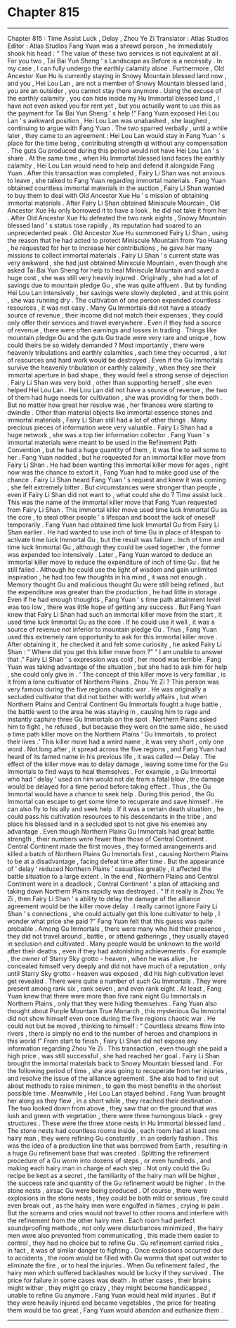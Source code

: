 
# Chapter 815


---

Chapter 815 : Time Assist Luck , Delay , Zhou Ye Zi
Translator :
Atlas Studios
Editor :
Atlas Studios
Fang Yuan was a shrewd person , he immediately shook his head : “ The value of these two services is not equivalent at all . For you two , Tai Bai Yun Sheng ’ s Landscape as Before is a necessity . In my case , I can fully undergo the earthly calamity alone . Furthermore , Old Ancestor Xue Hu is currently staying in Snowy Mountain blessed land now , and you , Hei Lou Lan , are not a member of Snowy Mountain blessed land , you are an outsider , you cannot stay there anymore . Using the excuse of the earthly calamity , you can hide inside my Hu Immortal blessed land , I have not even asked you for rent yet , but you actually want to use this as the payment for Tai Bai Yun Sheng ’ s help !”
Fang Yuan exposed Hei Lou Lan ’ s awkward position , Hei Lou Lan was unabashed , she laughed , continuing to argue with Fang Yuan .
The two sparred verbally , until a while later , they came to an agreement : Hei Lou Lan would stay in Fang Yuan ’ s place for the time being , contributing strength qi without any compensation . The guts Gu produced during this period would not have Hei Lou Lan ’ s share . At the same time , when Hu Immortal blessed land faces the earthly calamity , Hei Lou Lan would need to help and defend it alongside Fang Yuan .
After this transaction was completed , Fairy Li Shan was not anxious to leave , she talked to Fang Yuan regarding immortal materials .
Fang Yuan obtained countless immortal materials in the auction , Fairy Li Shan wanted to buy them to deal with Old Ancestor Xue Hu ’ s mission of obtaining immortal materials .
After Fairy Li Shan obtained Miniscule Mountain , Old Ancestor Xue Hu only borrowed it to have a look , he did not take it from her .
After Old Ancestor Xue Hu defeated the two rank eights , Snowy Mountain blessed land ’ s status rose rapidly , its reputation had soared to an unprecedented peak .
Old Ancestor Xue Hu summoned Fairy Li Shan , using the reason that he had acted to protect Miniscule Mountain from Yao Huang , he requested for her to increase her contributions , he gave her many missions to collect immortal materials .
Fairy Li Shan ’ s current state was very awkward , she had just obtained Miniscule Mountain , even though she asked Tai Bai Yun Sheng for help to heal Miniscule Mountain and saved a huge cost , she was still very heavily injured .
Originally , she had a lot of savings due to mountain pledge Gu , she was quite affluent . But by funding Hei Lou Lan intensively , her savings were slowly depleted , and at this point , she was running dry .
The cultivation of one person expended countless resources , it was not easy . Many Gu Immortals did not have a steady source of revenue , their income did not match their expenses , they could only offer their services and travel everywhere .
Even if they had a source of revenue , there were often earnings and losses in trading . Things like mountain pledge Gu and the guts Gu trade were very rare and unique , how could theirs be so widely demanded ?
Most importantly , there were heavenly tribulations and earthly calamities , each time they occurred , a lot of resources and hard work would be destroyed . Even if the Gu Immortals survive the heavenly tribulation or earthly calamity , when they see their immortal aperture in bad shape , they would feel a strong sense of dejection .
Fairy Li Shan was very bold , other than supporting herself , she even helped Hei Lou Lan . Hei Lou Lan did not have a source of revenue , the two of them had huge needs for cultivation , she was providing for them both . But no matter how great her resolve was , her finances were starting to dwindle .
Other than material objects like immortal essence stones and immortal materials , Fairy Li Shan still had a lot of other things .
Many precious pieces of information were very valuable .
Fairy Li Shan had a huge network , she was a top tier information collector .
Fang Yuan ’ s immortal materials were meant to be used in the Refinement Path Convention , but he had a huge quantity of them , it was fine to sell some to her .
Fang Yuan nodded , but he requested for an immortal killer move from Fairy Li Shan . He had been wanting this immortal killer move for ages , right now was the chance to extort it , Fang Yuan had to make good use of the chance .
Fairy Li Shan heard Fang Yuan ’ s request and knew it was coming , she felt extremely bitter .
But circumstances were stronger than people , even if Fairy Li Shan did not want to , what could she do ?
Time assist luck .
This was the name of the immortal killer move that Fang Yuan requested from Fairy Li Shan .
This immortal killer move used time luck Immortal Gu as the core , to steal other people ’ s lifespan and boost the luck of oneself temporarily .
Fang Yuan had obtained time luck Immortal Gu from Fairy Li Shan earlier . He had wanted to use inch of time Gu in place of lifespan to activate time luck Immortal Gu , but the result was failure .
Inch of time and time luck Immortal Gu , although they could be used together , the former was expended too intensively . Later , Fang Yuan wanted to deduce an immortal killer move to reduce the expenditure of inch of time Gu .
But he still failed .
Although he could use the light of wisdom and gain unlimited inspiration , he had too few thoughts in his mind , it was not enough . Memory thought Gu and malicious thought Gu were still being refined , but the expenditure was greater than the production , he had little in storage .
Even if he had enough thoughts , Fang Yuan ’ s time path attainment level was too low , there was little hope of getting any success .
But Fang Yuan knew that Fairy Li Shan had such an immortal killer move from the start , it used time luck Immortal Gu as the core . If he could use it well , it was a source of revenue not inferior to mountain pledge Gu .
Thus , Fang Yuan used this extremely rare opportunity to ask for this immortal killer move .
After obtaining it , he checked it and felt some curiosity , he asked Fairy Li Shan : “ Where did you get this killer move from ?”
“ I am unable to answer that .” Fairy Li Shan ’ s expression was cold , her mood was terrible . Fang Yuan was taking advantage of the situation , but she had to ask him for help , she could only give in .
‘ The concept of this killer move is very familiar , is it from a lone cultivator of Northern Plains , Zhou Ye Zi ? This person was very famous during the five regions chaotic war . He was originally a secluded cultivator that did not bother with worldly affairs , but when Northern Plains and Central Continent Gu Immortals fought a huge battle , the battle went to the area he was staying in , causing him to rage and instantly capture three Gu Immortals on the spot . Northern Plains asked him to fight , he refused , but because they were on the same side , he used a time path killer move on the Northern Plains ’ Gu Immortals , to protect their lives .’
This killer move had a weird name , it was very short , only one word . Not long after , it spread across the five regions , and Fang Yuan had heard of its famed name in his previous life , it was called — Delay .
The effect of the killer move was to delay damage , leaving some time for the Gu Immortals to find ways to heal themselves .
For example , a Gu Immortal who had ‘ delay ’ used on him would not die from a fatal blow , the damage would be delayed for a time period before taking effect .
Thus , the Gu Immortal would have a chance to seek help . During this period , the Gu Immortal can escape to get some time to recuperate and save himself . He can also fly to his ally and seek help . If it was a certain death situation , he could pass his cultivation resources to his descendants in the tribe , and place his blessed land in a secluded spot to not give his enemies any advantage .
Even though Northern Plains Gu Immortals had great battle strength , their numbers were fewer than those of Central Continent . Central Continent made the first moves , they formed arrangements and killed a batch of Northern Plains Gu Immortals first , causing Northern Plains to be at a disadvantage , facing defeat time after time .
But the appearance of ‘ delay ’ reduced Northern Plains ’ casualties greatly , it affected the battle situation to a large extent . In the end , Northern Plains and Central Continent were in a deadlock , Central Continent ’ s plan of attacking and taking down Northern Plains rapidly was destroyed .
“ If it really is Zhou Ye Zi , then Fairy Li Shan ’ s ability to delay the damage of the alliance agreement would be the killer move delay . I really cannot ignore Fairy Li Shan ’ s connections , she could actually get this lone cultivator to help , I wonder what price she paid ?” Fang Yuan felt that this guess was quite probable .
Among Gu Immortals , there were many who hid their presence , they did not travel around , battle , or attend gatherings , they usually stayed in seclusion and cultivated .
Many people would be unknown to the world after their deaths , even if they had astonishing achievements . For example , the owner of Starry Sky grotto - heaven , when he was alive , he concealed himself very deeply and did not have much of a reputation , only until Starry Sky grotto - heaven was exposed , did his high cultivation level get revealed .
There were quite a number of such Gu Immortals . They were present among rank six , rank seven , and even rank eight . At least , Fang Yuan knew that there were more than five rank eight Gu Immortals in Northern Plains , only that they were hiding themselves .
Fang Yuan also thought about Purple Mountain True Monarch , this mysterious Gu Immortal did not show himself even once during the five regions chaotic war .
He could not but be moved , thinking to himself : “ Countless streams flow into rivers , there is simply no end to the number of heroes and champions in this world !”
From start to finish , Fairy Li Shan did not expose any information regarding Zhou Ye Zi . This transaction , even though she paid a high price , was still successful , she had reached her goal .
Fairy Li Shan brought the immortal materials back to Snowy Mountain blessed land . For the following period of time , she was going to recuperate from her injuries , and resolve the issue of the alliance agreement . She also had to find out about methods to raise minimen , to gain the most benefits in the shortest possible time .
Meanwhile , Hei Lou Lan stayed behind .
Fang Yuan brought her along as they flew , in a short while , they reached their destination .
The two looked down from above , they saw that on the ground that was lush and green with vegetation , there were three humongous black - grey structures .
These were the three stone nests in Hu Immortal blessed land .
The stone nests had countless rooms inside , each room had at least one hairy man , they were refining Gu constantly , in an orderly fashion . This was the idea of a production line that was borrowed from Earth , resulting in a huge Gu refinement base that was created .
Splitting the refinement procedure of a Gu worm into dozens of steps , or even hundreds , and making each hairy man in charge of each step . Not only could the Gu recipe be kept as a secret , the familiarity of the hairy man will be higher , the success rate and quantity of the Gu refinement would be higher .
In the stone nests , airsac Gu were being produced .
Of course , there were explosions in the stone nests , they could be both mild or serious , fire could even break out , as the hairy men were engulfed in flames , crying in pain .
But the screams and cries would not travel to other rooms and interfere with the refinement from the other hairy men .
Each room had perfect soundproofing methods , not only were disturbances minimized , the hairy men were also prevented from communicating , this made them easier to control , they had no choice but to refine Gu .
Gu refinement carried risks , in fact , it was of similar danger to fighting .
Once explosions occurred due to accidents , the room would be filled with Gu worms that spat out water to eliminate the fire , or to heal the injuries .
When Gu refinement failed , the hairy men which suffered backlashes would be lucky if they survived .
The price for failure in some cases was death . In other cases , their brains might wither , they might go crazy , they might become handicapped , unable to refine Gu anymore .
Fang Yuan would heal mild injuries . But if they were heavily injured and became vegetables , the price for treating them would be too great , Fang Yuan would abandon and euthanize them .

---

